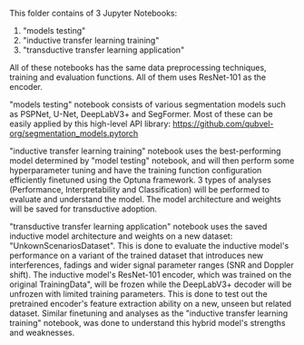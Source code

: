 This folder contains of 3 Jupyter Notebooks:
1. "models testing"
2. "inductive transfer learning training"
3. "transductive transfer learning application"

All of these notebooks has the same data preprocessing techniques, training and evaluation functions. All of them uses ResNet-101 as the encoder.


"models testing" notebook consists of various segmentation models such as PSPNet, U-Net, DeepLabV3+ and SegFormer. 
Most of these can be easily applied by this high-level API library: https://github.com/qubvel-org/segmentation_models.pytorch


"inductive transfer learning training" notebook uses the best-performing model determined by "model testing" notebook, and will then perform some hyperparameter tuning
and have the training function configuration efficiently finetuned using the Optuna framework. 3 types of analyses (Performance, Interpretability and Classification)
will be performed to evaluate and understand the model. The model architecture and weights will be saved for transductive adoption.


"transductive transfer learning application" notebook uses the saved inductive model architecture and weights on a new dataset: "UnkownScenariosDataset". 
This is done to evaluate the inductive model's performance on a variant of the trained dataset that introduces new interferences, fadings and wider signal parameter ranges (SNR and Doppler shift).
The inductive model's ResNet-101 encoder, which was trained on the original TrainingData", will be frozen while the DeepLabV3+ decoder will be unfrozen with limited training parameters.
This is done to test out the pretrained encoder's feature extraction ability on a new, unseen but related dataset. 
Similar finetuning and analyses as the "inductive transfer learning training" notebook, was done to understand this hybrid model's strengths and weaknesses.


